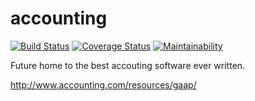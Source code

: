 # accounting

[![Build Status](https://travis-ci.org/executive-consultants-of-los-angeles/accounting.svg?branch=master)](https://travis-ci.org/executive-consultants-of-los-angeles/accounting) [![Coverage Status](https://coveralls.io/repos/github/executive-consultants-of-los-angeles/accounting/badge.svg?branch=master)](https://coveralls.io/github/executive-consultants-of-los-angeles/accounting?branch=master) [![Maintainability](https://api.codeclimate.com/v1/badges/eaee4268b4e1dd2befb5/maintainability)](https://codeclimate.com/github/executive-consultants-of-los-angeles/accounting/maintainability)

Future home to the best accouting software ever written.

http://www.accounting.com/resources/gaap/
